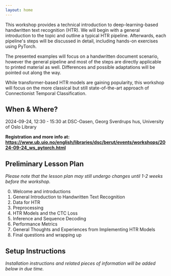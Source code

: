 ```yaml
---
layout: home
---
```



This workshop provides a technical introduction to deep-learning-based handwritten text recognition (HTR). We will begin with a general introduction to the topic and outline a typical HTR pipeline. Afterwards, each pipeline's steps will be discussed in detail, including hands-on exercises using PyTorch.

The presented examples will focus on a handwritten document scenario, however the general pipeline and most of the steps are directly applicable to printed material as well. Differences and possible adaptations will be pointed out along the way.

While transformer-based HTR models are gaining popularity, this workshop will focus on the more classical but still state-of-the-art approach of Connectionist Temporal Classification. 



## When & Where? 

2024-09-24, 12:30 - 15:30 at DSC-Oasen, Georg Sverdrups hus, University of Oslo Library

**Registration and more info at: https://www.ub.uio.no/english/libraries/dsc/berut/events/workshops/2024-09-24_ws_pytorch.html**


## Preliminary Lesson Plan
_Please note that the lesson plan may still undergo changes until 1-2 weeks before the workshop._

0. Welcome and introductions
1. General Introduction to Handwritten Text Recognition
2. Data for HTR
3. Preprocessing
4. HTR Models and the CTC Loss
5. Inference and Sequence Decoding
6. Performance Metrics
7. General Thoughts and Experiences from Implementing HTR Models
8. Final questions and wrapping up


## Setup Instructions
_Installation instructions and related pieces of information will be added below in due time._

